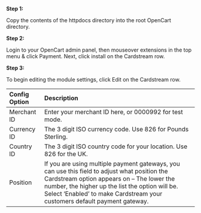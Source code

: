 **Step 1:**

Copy the contents of the httpdocs directory into the root OpenCart directory.

**Step 2:**

Login to your OpenCart admin panel, then mouseover extensions in the top menu &amp;
click Payment. Next, click install on the Cardstream row.

**Step 3:**

To begin editing the module settings, click Edit on the Cardstream row.

| Config Option | Description |
| :-------------|:------------|
| Merchant ID | Enter your merchant ID here, or 0000992 for test mode. |
| Currency ID | The 3 digit ISO currency code. Use 826 for Pounds Sterling. |
| Country ID | The 3 digit ISO country code for your location. Use 826 for the UK. |
| Position | If you are using multiple payment gateways, you can use this field to adjust what position the Cardstream option appears on – The lower the number, the higher up the list the option will be. Select ‘Enabled’ to make Cardstream your customers default payment gateway. |
